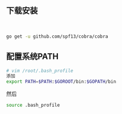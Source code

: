 ## 下载安装

​	

```bash
go get -u github.com/spf13/cobra/cobra
```

## 配置系统PATH

```bash
# vim /root/.bash_profile
添加
export PATH=$PATH:$GOROOT/bin:$GOPATH/bin
```

然后

```bash
source .bash_profile
```





